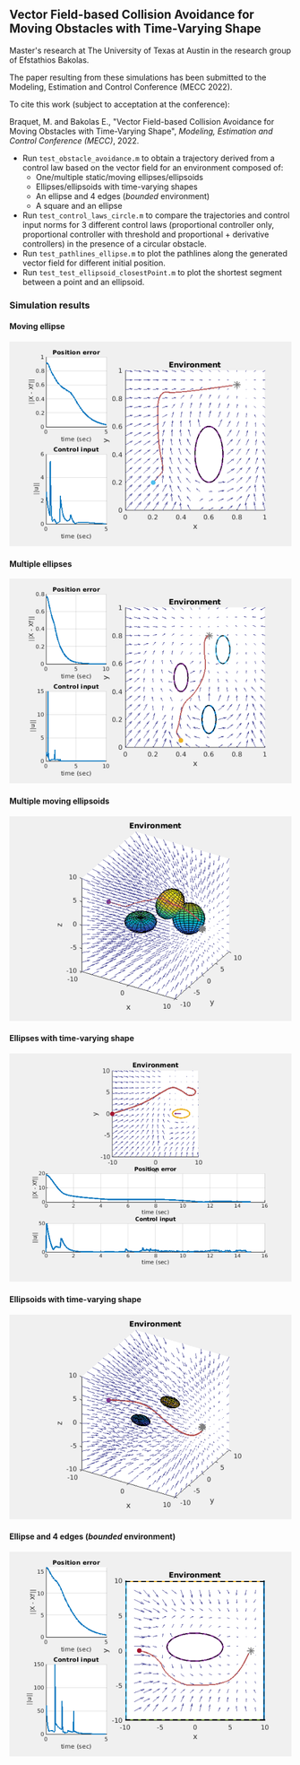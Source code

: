 ## Vector Field-based Collision Avoidance for Moving Obstacles with Time-Varying Shape

Master's research at The University of Texas at Austin in the research group of Efstathios Bakolas.

The paper resulting from these simulations has been submitted to the Modeling, Estimation and Control Conference (MECC 2022).

To cite this work (subject to acceptation at the conference): 

Braquet, M. and Bakolas E., "Vector Field-based Collision Avoidance for Moving Obstacles with Time-Varying Shape", *Modeling, Estimation and Control Conference (MECC)*, 2022.

* Run `test_obstacle_avoidance.m` to obtain a trajectory derived from a control law based on the vector field for an environment composed of:
  * One/multiple static/moving ellipses/ellipsoids
  * Ellipses/ellipsoids with time-varying shapes
  * An ellipse and 4 edges (*bounded* environment)
  * A square and an ellipse
* Run `test_control_laws_circle.m` to compare the trajectories and control input norms for 3 different control laws (proportional controller only, proportional controller with threshold and proportional + derivative controllers) in the presence of a circular obstacle.
* Run `test_pathlines_ellipse.m` to plot the pathlines along the generated vector field for different initial position.
* Run `test_test_ellipsoid_closestPoint.m` to plot the shortest segment between a point and an ellipsoid.

### Simulation results

#### Moving ellipse

![Alt Text](https://github.com/MartinBraquet/vector-field-obstacle-avoidance/blob/main/videos/3%20movingellipse.gif)

#### Multiple ellipses

![Alt Text](https://github.com/MartinBraquet/vector-field-obstacle-avoidance/blob/main/videos/5%20multiellipse.gif)

#### Multiple moving ellipsoids

![Alt Text](https://github.com/MartinBraquet/vector-field-obstacle-avoidance/blob/main/videos/7%20moving_multiple_ellipsoids.gif)

#### Ellipses with time-varying shape

![Alt Text](https://github.com/MartinBraquet/vector-field-obstacle-avoidance/blob/main/videos/8%20uncertellipse_anim.gif)

#### Ellipsoids with time-varying shape

![Alt Text](https://github.com/MartinBraquet/vector-field-obstacle-avoidance/blob/main/videos/10%20uncertellipsoid.gif)

#### Ellipse and 4 edges (*bounded* environment)

![Alt Text](https://github.com/MartinBraquet/vector-field-obstacle-avoidance/blob/main/videos/11%20walls.gif)
